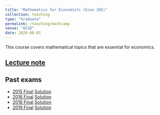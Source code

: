 ```yaml
---
title: "Mathematics for Economists (Econ 205)"
collection: teaching
type: "Graduate"
permalink: /teaching/mathcamp
venue: "UCSD"
date: 2020-08-01
---
```


This course covers mathematical topics that are essential for economics.

## [Lecture note](https://www.dropbox.com/s/jbb95yef6fkxxex/mathprog.pdf)

## Past exams
- [2015 Final](/files/econ205final2015_withoutsol.pdf) [Solution](/files/econ205final2015_withsol.pdf)
- [2016 Final](/files/econ205final2016_withoutsol.pdf) [Solution](/files/econ205final2016_withsol.pdf)
- [2018 Final](/files/econ205final2018_withoutsol.pdf) [Solution](/files/econ205final2018_withsol.pdf)
- [2019 Final](/files/econ205final2019_withoutsol.pdf) [Solution](/files/econ205final2019_withsol.pdf)
